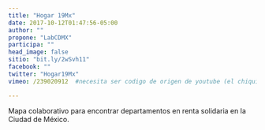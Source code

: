 ```yaml
---
title: "Hogar 19Mx"
date: 2017-10-12T01:47:56-05:00
author: ""
propone: "LabCDMX"
participa: ""
head_image: false
sitio: "bit.ly/2wSvh11"
facebook: ""
twitter: "Hogar19Mx"
vimeo: /239020912  #necesita ser codigo de origen de youtube (el chiquito)

---
```

Mapa colaborativo para encontrar departamentos en renta solidaria en la Ciudad de México.
